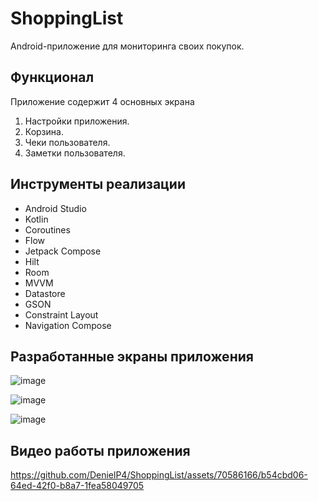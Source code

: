 # ShoppingList

Android-приложение для мониторинга своих покупок.

## Функционал

Приложение содержит 4 основных экрана

1. Настройки приложения.
2. Корзина.
3. Чеки пользователя.
4. Заметки пользователя.

## Инструменты реализации

- Android Studio
- Kotlin
- Coroutines
- Flow
- Jetpack Compose
- Hilt
- Room
- MVVM
- Datastore
- GSON
- Constraint Layout
- Navigation Compose

## Разработанные экраны приложения

![image](https://github.com/DenielP4/ShoppingList/assets/70586166/c110b650-60fb-4429-a1d0-e43b559d3da0)

![image](https://github.com/DenielP4/ShoppingList/assets/70586166/afa15d40-b24a-49b2-a663-cf8cbc508ec6)

![image](https://github.com/DenielP4/ShoppingList/assets/70586166/c83a1ff7-f07c-4f04-bb6c-a342cb53409b)

## Видео работы приложения

https://github.com/DenielP4/ShoppingList/assets/70586166/b54cbd06-64ed-42f0-b8a7-1fea58049705


